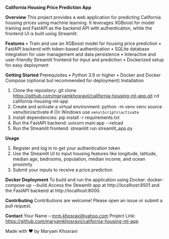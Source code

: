 **California Housing Price Prediction App**

 
**Overview**
This project provides a web application for predicting California housing prices using machine learning.
It leverages XGBoost for model training and FastAPI as the backend API with authentication, while the frontend UI is built using Streamlit.
 
**Features**
•	Train and use an XGBoost model for housing price prediction
•	FastAPI backend with token-based authentication
•	SQLite database integration for user management and data persistence
•	Interactive and user-friendly Streamlit frontend for input and prediction
•	Dockerized setup for easy deployment
 
**Getting Started**
Prerequisites
•	Python 3.9 or higher
•	Docker and Docker Compose (optional but recommended for deployment)
Installation
1.	Clone the repository:
git clone https://github.com/maryamkhosravii/california-housing-ml-app.git
cd california-housing-ml-app
2.	Create and activate a virtual environment:
python -m venv venv
source venv/bin/activate   # On Windows use `venv\Scripts\activate`
3.	Install dependencies:
pip install -r requirements.txt
4.	Run the FastAPI backend:
uvicorn main:app --reload
5.	Run the Streamlit frontend:
streamlit run streamlit_app.py
 
**Usage**
1.	Register and log in to get your authentication token
2.	Use the Streamlit UI to input housing features like longitude, latitude, median age, bedrooms, population, median income, and ocean proximity
3.	Submit your inputs to receive a price prediction
 
**Docker Deployment**
To build and run the application using Docker:
docker-compose up --build
Access the Streamlit app at http://localhost:8501 and the FastAPI backend at http://localhost:8000.
 
**Contributing**
Contributions are welcome! Please open an issue or submit a pull request.
 
**Contact**
Your Name – mrm.khosravi@yahoo.com
Project Link: https://github.com/maryamkhosravii/california-housing-ml-app 

Made with ❤️ by Maryam Khosravi
